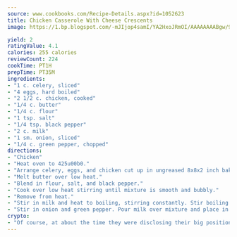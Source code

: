 ```yaml
---
source: www.cookbooks.com/Recipe-Details.aspx?id=1052623
title: Chicken Casserole With Cheese Crescents
image: https://1.bp.blogspot.com/-mJIjop4samI/YA2HxoJRmOI/AAAAAAAABgw/9Q6cN5purxQQ0M3111-VxRXtHYk4x987wCLcBGAsYHQ/s320/19.png

yield: 2
ratingValue: 4.1
calories: 255 calories
reviewCount: 224
cookTime: PT1H
prepTime: PT35M
ingredients:
- "1 c. celery, sliced"
- "4 eggs, hard boiled"
- "2 1/2 c. chicken, cooked"
- "1/4 c. butter"
- "1/4 c. flour"
- "1 tsp. salt"
- "1/4 tsp. black pepper"
- "2 c. milk"
- "1 sm. onion, sliced"
- "1/4 c. green pepper, chopped"
directions:
- "Chicken"
- "Heat oven to 425u00b0."
- "Arrange celery, eggs, and chicken cut up in ungreased 8x8x2 inch baking pan."
- "Melt butter over low heat."
- "Blend in flour, salt, and black pepper."
- "Cook over low heat stirring until mixture is smooth and bubbly."
- "Remove from heat."
- "Stir in milk and heat to boiling, stirring constantly. Stir boiling mixture one minute."
- "Stir in onion and green pepper. Pour milk over mixture and place in oven."
crypto:
- "Of course, at about the time they were disclosing their big position, Bitcoin started to crash."
---
```

